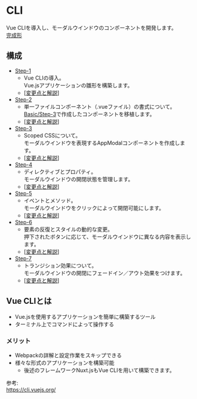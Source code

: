# CLI  
Vue CLIを導入し、モーダルウインドウのコンポーネントを開発します。  
[完成形](https://vue-introduction-cli.netlify.com)

## 構成
* [Step-1](./step-1)  
    * Vue CLIの導入。  
      Vue.jsアプリケーションの雛形を構築します。  
    * [[変更点と解説](https://github.com/dsktschy/vue-introduction/commit/d78cf8d#diff-7d36e1b?diff=split)]  
* [Step-2](./step-2)  
    * 単一ファイルコンポーネント（.vueファイル）の書式について。  
      [Basic/Step-3](../basic/step-3)で作成したコンポーネントを移植します。  
    * [[変更点と解説](https://github.com/dsktschy/vue-introduction/commit/64563f7#diff-7d36e1b?diff=split)]  
* [Step-3](./step-3)  
    * Scoped CSSについて。  
      モーダルウインドウを表現するAppModalコンポーネントを作成します。  
    * [[変更点と解説](https://github.com/dsktschy/vue-introduction/commit/f7cf29d#diff-7d36e1b?diff=split)]  
* [Step-4](./step-4)  
    * ディレクティブとプロパティ。  
      モーダルウインドウの開閉状態を管理します。  
    * [[変更点と解説](https://github.com/dsktschy/vue-introduction/commit/589fed4#diff-7d36e1b?diff=split)]  
* [Step-5](./step-5)  
    * イベントとメソッド。  
      モーダルウインドウをクリックによって開閉可能にします。  
    * [[変更点と解説](https://github.com/dsktschy/vue-introduction/commit/bc564cc#diff-7d36e1b?diff=split)]  
* [Step-6](./step-6)  
    * 要素の反復とスタイルの動的な変更。  
      押下されたボタンに応じて、モーダルウインドウに異なる内容を表示します。  
    * [[変更点と解説](https://github.com/dsktschy/vue-introduction/commit/e418c1b#diff-7d36e1b?diff=split)]  
* [Step-7](./step-7)  
    * トランジション効果について。  
      モーダルウインドウの開閉にフェードイン／アウト効果をつけます。  
    * [[変更点と解説](https://github.com/dsktschy/vue-introduction/commit/50e4f67#diff-7d36e1b?diff=split)]  

## Vue CLIとは
* Vue.jsを使用するアプリケーションを簡単に構築するツール
* ターミナル上でコマンドによって操作する

### メリット
* Webpackの詳解と設定作業をスキップできる
* 様々な形式のアプリケーションを構築可能
  * 後述のフレームワークNuxt.jsもVue CLIを用いて構築できます。

参考:  
https://cli.vuejs.org/
